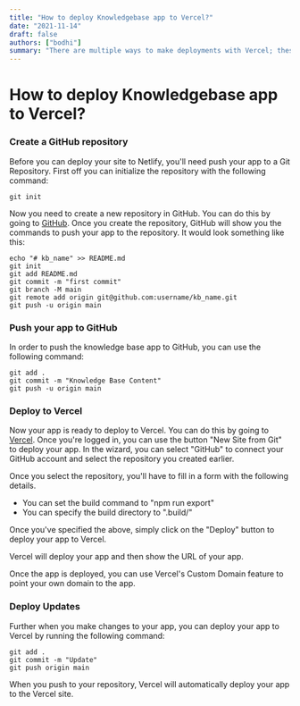 ```yaml
---
title: "How to deploy Knowledgebase app to Vercel?"
date: "2021-11-14"
draft: false
authors: ["bodhi"]
summary: "There are multiple ways to make deployments with Vercel; these include via a Vercel for Git, Deploy Hooks, Vercel CLI, and the Vercel API."
---
```


# How to deploy Knowledgebase app to Vercel?

### Create a GitHub repository

Before you can deploy your site to Netlify, you'll need push your app to a Git Repository. First off you can initialize the repository with the following command:

    git init

Now you need to create a new repository in GitHub. You can do this by going to [GitHub](https://github.com/new). Once you create the repository, GitHub will show you the commands to push your app to the repository. It would look something like this:

    echo "# kb_name" >> README.md
    git init
    git add README.md
    git commit -m "first commit"
    git branch -M main
    git remote add origin git@github.com:username/kb_name.git
    git push -u origin main

### Push your app to GitHub

In order to push the knowledge base app to GitHub, you can use the following command:

    git add .
    git commit -m "Knowledge Base Content"
    git push -u origin main

### Deploy to Vercel

Now your app is ready to deploy to Vercel. You can do this by going to [Vercel](https://www.vercel.com/). Once you're logged in, you can use the button "New Site from Git" to deploy your app. In the wizard, you can select "GitHub" to connect your GitHub account and select the repository you created earlier.

Once you select the repository, you'll have to fill in a form with the following details.

- You can set the build command to "npm run export"
- You can specify the build directory to ".build/"

Once you've specified the above, simply click on the "Deploy" button to deploy your app to Vercel.

Vercel will deploy your app and then show the URL of your app.

Once the app is deployed, you can use Vercel's Custom Domain feature to point your own domain to the app.

### Deploy Updates

Further when you make changes to your app, you can deploy your app to Vercel by running the following command:

    git add .
    git commit -m "Update"
    git push origin main

When you push to your repository, Vercel will automatically deploy your app to the Vercel site.
